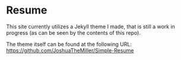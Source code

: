 # Resume

This site currently utilizes a Jekyll theme I made, that is still a work in progress (as can be seen by the contents of this repo).

The theme itself can be found at the following URL: https://github.com/JoshuaTheMiller/Simple-Resume